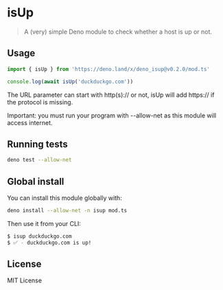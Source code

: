 # isUp

> A (very) simple Deno module to check whether a host is up or not.

## Usage

```ts
import { isUp } from 'https://deno.land/x/deno_isup@v0.2.0/mod.ts'

console.log(await isUp('duckduckgo.com'))
```

The URL parameter can start with http(s):// or not, isUp will add https:// if the protocol is missing.

Important: you must run your program with --allow-net as this module will access internet.

## Running tests

```bash
deno test --allow-net
```

## Global install

You can install this module globally with:
```bash
deno install --allow-net -n isup mod.ts
```

Then use it from your CLI: 

```bash
$ isup duckduckgo.com
$ ✅ - duckduckgo.com is up!
```

## License

MIT License